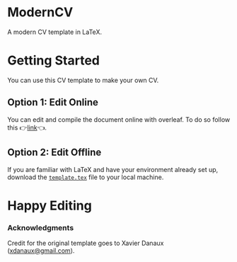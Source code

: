 # ModernCV
A modern CV template in LaTeX. 

# Getting Started
You can use this CV template to make your own CV. 

## Option 1: Edit Online
You can edit and compile the document online with overleaf. To do so follow this  👉[link](https://www.overleaf.com/read/rxmjpgvcyfxc)👈.

## Option 2: Edit Offline
If you are familiar with LaTeX and have your environment already set up, download the [`template.tex`](template.tex) file to your local machine. 

# Happy Editing

### Acknowledgments 
Credit for the original template goes to Xavier Danaux (xdanaux@gmail.com).
